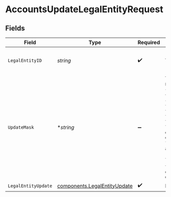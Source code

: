 # AccountsUpdateLegalEntityRequest


## Fields

| Field                                                                                                                                                                                                                                                                                                                                                                                                                                                                                                                                                                 | Type                                                                                                                                                                                                                                                                                                                                                                                                                                                                                                                                                                  | Required                                                                                                                                                                                                                                                                                                                                                                                                                                                                                                                                                              | Description                                                                                                                                                                                                                                                                                                                                                                                                                                                                                                                                                           | Example                                                                                                                                                                                                                                                                                                                                                                                                                                                                                                                                                               |
| --------------------------------------------------------------------------------------------------------------------------------------------------------------------------------------------------------------------------------------------------------------------------------------------------------------------------------------------------------------------------------------------------------------------------------------------------------------------------------------------------------------------------------------------------------------------- | --------------------------------------------------------------------------------------------------------------------------------------------------------------------------------------------------------------------------------------------------------------------------------------------------------------------------------------------------------------------------------------------------------------------------------------------------------------------------------------------------------------------------------------------------------------------- | --------------------------------------------------------------------------------------------------------------------------------------------------------------------------------------------------------------------------------------------------------------------------------------------------------------------------------------------------------------------------------------------------------------------------------------------------------------------------------------------------------------------------------------------------------------------- | --------------------------------------------------------------------------------------------------------------------------------------------------------------------------------------------------------------------------------------------------------------------------------------------------------------------------------------------------------------------------------------------------------------------------------------------------------------------------------------------------------------------------------------------------------------------- | --------------------------------------------------------------------------------------------------------------------------------------------------------------------------------------------------------------------------------------------------------------------------------------------------------------------------------------------------------------------------------------------------------------------------------------------------------------------------------------------------------------------------------------------------------------------- |
| `LegalEntityID`                                                                                                                                                                                                                                                                                                                                                                                                                                                                                                                                                       | *string*                                                                                                                                                                                                                                                                                                                                                                                                                                                                                                                                                              | :heavy_check_mark:                                                                                                                                                                                                                                                                                                                                                                                                                                                                                                                                                    | The legalEntity id.                                                                                                                                                                                                                                                                                                                                                                                                                                                                                                                                                   | 42567868-9373-4872-9d24-2e33f6c19b75                                                                                                                                                                                                                                                                                                                                                                                                                                                                                                                                  |
| `UpdateMask`                                                                                                                                                                                                                                                                                                                                                                                                                                                                                                                                                          | **string*                                                                                                                                                                                                                                                                                                                                                                                                                                                                                                                                                             | :heavy_minus_sign:                                                                                                                                                                                                                                                                                                                                                                                                                                                                                                                                                    | The list of fields to update. Updatable Fields `for_the_benefit_of` `tax_profile.withholding_state` `formation_date` `broker_dealer` `legal_address.address_lines` `legal_address.locality` `legal_address.administrative_area` `legal_address.region_code` `legal_address.postal_code` `exempt_verifying_beneficial_owners` `exempt_customer_reason` `foreign_financial_institution` `accredited_investor` `adviser` `regulated_investment_company` `lei_code` `entity_name` `tax_id` `tax_id_type` `institutional_customer` `operating_regions` `doing_business_as` |                                                                                                                                                                                                                                                                                                                                                                                                                                                                                                                                                                       |
| `LegalEntityUpdate`                                                                                                                                                                                                                                                                                                                                                                                                                                                                                                                                                   | [components.LegalEntityUpdate](../../models/components/legalentityupdate.md)                                                                                                                                                                                                                                                                                                                                                                                                                                                                                          | :heavy_check_mark:                                                                                                                                                                                                                                                                                                                                                                                                                                                                                                                                                    | N/A                                                                                                                                                                                                                                                                                                                                                                                                                                                                                                                                                                   |                                                                                                                                                                                                                                                                                                                                                                                                                                                                                                                                                                       |